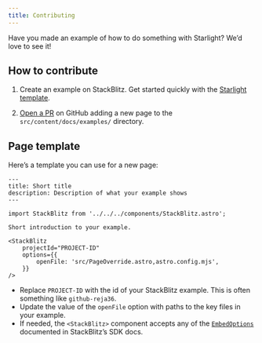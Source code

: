 ```yaml
---
title: Contributing
---
```


Have you made an example of how to do something with Starlight?
We’d love to see it!

## How to contribute

1. Create an example on StackBlitz. Get started quickly with the [Starlight template](https://astro.new/starlight-basics).

2. [Open a PR](https://github.com/delucis/starlight-examples/) on GitHub adding a new page to the `src/content/docs/examples/` directory.

## Page template

Here’s a template you can use for a new page:

```mdx
---
title: Short title
description: Description of what your example shows
---

import StackBlitz from '../../../components/StackBlitz.astro';

Short introduction to your example.

<StackBlitz
	projectId="PROJECT-ID"
	options={{
		openFile: 'src/PageOverride.astro,astro.config.mjs',
	}}
/>
```

- Replace `PROJECT-ID` with the id of your StackBlitz example. This is often something like `github-reja36`.
- Update the value of the `openFile` option with paths to the key files in your example.
- If needed, the `<StackBlitz>` component accepts any of the [`EmbedOptions`](https://developer.stackblitz.com/platform/api/javascript-sdk-options#embedoptions) documented in StackBlitz’s SDK docs.

